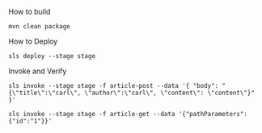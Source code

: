 How to build

```
mvn clean package
```

How to Deploy

```
sls deploy --stage stage
```

Invoke and Verify

```
sls invoke --stage stage -f article-post --data '{ "body": "{\"title\":\"carl\", \"author\":\"carl\", \"content\": \"content\"}" }'
```

```
sls invoke --stage stage -f article-get --data '{"pathParameters": {"id":"1"}}'
```
